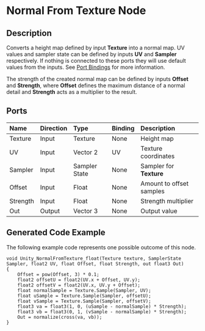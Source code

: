 # Normal From Texture Node

## Description

Converts a height map defined by input **Texture** into a normal map. UV values and sampler state can be defined by inputs **UV** and **Sampler** respectively. If nothing is connected to these ports they will use default values from the inputs. See [Port Bindings](Port-Bindings.md) for more information.

The strength of the created normal map can be defined by inputs **Offset** and **Strength**, where **Offset** defines the maximum distance of a normal detail and **Strength** acts as a multiplier to the result.

## Ports

| Name        | Direction           | Type  | Binding | Description |
|:------------ |:-------------|:-----|:---|:---|
| Texture      | Input | Texture | None | Height map |
| UV      | Input | Vector 2 | UV | Texture coordinates |
| Sampler      | Input | Sampler State | None | Sampler for **Texture** |
| Offset      | Input | Float    | None | Amount to offset samples |
| Strength      | Input | Float    | None | Strength multiplier |
| Out | Output      |    Vector 3 | None | Output value |

## Generated Code Example

The following example code represents one possible outcome of this node.

```
void Unity_NormalFromTexture_float(Texture texture, SamplerState Sampler, float2 UV, float Offset, float Strength, out float3 Out)
{
    Offset = pow(Offset, 3) * 0.1;
    float2 offsetU = float2(UV.x + Offset, UV.y);
    float2 offsetV = float2(UV.x, UV.y + Offset);
    float normalSample = Texture.Sample(Sampler, UV);
    float uSample = Texture.Sample(Sampler, offsetU);
    float vSample = Texture.Sample(Sampler, offsetV);
    float3 va = float3(1, 0, (uSample - normalSample) * Strength);
    float3 vb = float3(0, 1, (vSample - normalSample) * Strength);
    Out = normalize(cross(va, vb));
}
```
